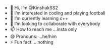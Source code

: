 - 👋 Hi, I’m @KinshukSS2
- 👀 I’m interested in coding and playing football
- 🌱 I’m currently learning c++ 
- 💞️ I’m looking to collaborate with everybody
- 📫 How to reach me  ...insta only
- 😄 Pronouns: ...he/him
- ⚡ Fun fact: ...nothing

<!---
KinshukSS2/KinshukSS2 is a ✨ special ✨ repository because its `README.md` (this file) appears on your GitHub profile.
You can click the Preview link to take a look at your changes.
--->
